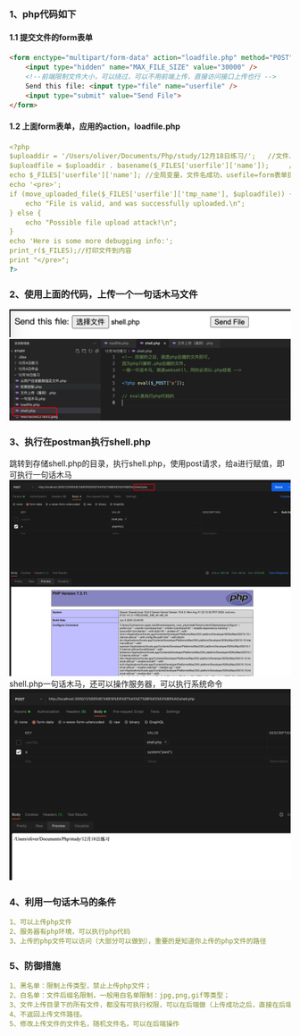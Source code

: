 ### 1、php代码如下
#### 1.1 提交文件的form表单
```html
<form enctype="multipart/form-data" action="loadfile.php" method="POST">
    <input type="hidden" name="MAX_FILE_SIZE" value="30000" />
    <!--前端限制文件大小，可以绕过，可以不用前端上传，直接访问接口上传也行 -->
    Send this file: <input type="file" name="userfile" />
    <input type="submit" value="Send File">
</form>
```
#### 1.2 上面form表单，应用的action，loadfile.php
```yaml
<?php
$uploaddir = '/Users/oliver/Documents/Php/study/12月18日练习/';   //文件上传的目录
$uploadfile = $uploaddir . basename($_FILES['userfile']['name']);     // 获取上传的文件名称
echo $_FILES['userfile']['name']; //全局变量，文件名成功，usefile=form表单提交的name名称
echo '<pre>';
if (move_uploaded_file($_FILES['userfile']['tmp_name'], $uploadfile)) { //上传文件到临时目录，然后移动到uploadfile的路径下
    echo "File is valid, and was successfully uploaded.\n"; 
} else {
    echo "Possible file upload attack!\n"; 
}
echo 'Here is some more debugging info:'; 
print_r($_FILES);//打印文件到内容
print "</pre>"; 
?>
```
### 2、使用上面的代码，上传一个一句话木马文件
![image](https://github.com/498946975/Security/blob/master/images/image-20211218215737717.png)
![image](https://github.com/498946975/Security/blob/master/images/image-20211218215809612.png)

### 3、执行在postman执行shell.php
跳转到存储shell.php的目录，执行shell.php，使用post请求，给a进行赋值，即可执行一句话木马
![image](https://github.com/498946975/Security/blob/master/images/image-20211218220327913.png)
shell.php一句话木马，还可以操作服务器，可以执行系统命令
![image](https://github.com/498946975/Security/blob/master/images/image-20211218220601582.png)

### 4、利用一句话木马的条件
```yaml
1、可以上传php文件
2、服务器有php环境，可以执行php代码
3、上传的php文件可以访问（大部分可以做到），重要的是知道你上传的php文件的路径
```
### 5、防御措施
```yaml
1、黑名单：限制上传类型，禁止上传php文件；
2、白名单：文件后缀名限制，一般用白名单限制：jpg,png,gif等类型；
3、文件上传目录下的所有文件，都没有可执行权限，可以在后端做（上传成功之后，直接在后端修改权限）；
4、不返回上传文件路径。
5、修改上传文件的文件名，随机文件名，可以在后端操作
```